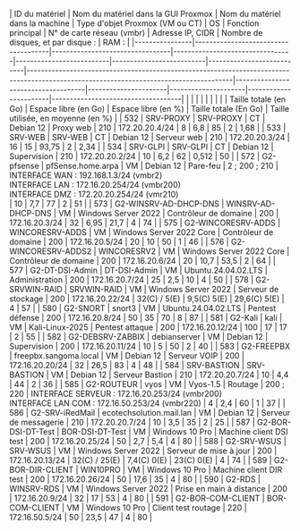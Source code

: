 | ID du matériel | Nom du matériel dans la GUI Proxmox | Nom du matériel dans la machine | Type d'objet Proxmox (VM ou CT) | OS                       | Fonction principal       | N° de carte réseau (vmbr) | Adresse IP, CIDR                                                                                                                      | Nombre de disques, et par disque :                                              | RAM :                                                      |
|----------------|-------------------------------------|---------------------------------|---------------------------------|--------------------------|--------------------------|---------------------------|---------------------------------------------------------------------------------------------------------------------------------------|------------------------------------|----------------------|---------------------|-----------------------|------------------------------------|
|                |                                     |                                 |                                 |                          |                          |                           |                                                                                                                                       | Taille totale (en Go)              | Espace libre (en Go) | Espace libre (en %) | Taille totale (En Go) | Taille utilisée, en moyenne (en %) |
| 532            | SRV-PROXY                           | SRV-PROXY                       | CT                              | Debian 12                | Proxy web                | 210                       | 172.20.20.4/24                                                                                                                        | 8                                  | 6,8                  | 85                  | 2                     | 1,68                               |
| 533            | SRV-WEB                             | SRV-WEB                         | CT                              | Debian 12                | Serveur web              | 210                       | 172.20.20.3/24                                                                                                                        | 16                                 | 15                   | 93,75               | 2                     | 2,34                               |
| 534            | SRV-GLPI                            | SRV-GLPI                        | CT                              | Debian 12                | Supervision              | 210                       | 172.20.20.2/24                                                                                                                        | 10                                 | 6,2                  | 62                  | 0,512                 | 50                                 |
| 572            | G2-pfsense                          | pfSense.home.arpa               | VM                              | Debian 12                | Pare-feu                 | 2 ; 200 ; 210             | INTERFACE WAN : 192.168.1.3/24 (vmbr2)<br>INTERFACE LAN : 172.16.20.254/24 (vmbr200)<br>INTERFACE DMZ : 172.20.20.254/24 (vmr210)<br> | 10                                 | 7,7                  | 77                  | 2                     | 51                                 |
| 573            | G2-WINSRV-AD-DHCP-DNS               | WINSRV-AD-DHCP-DNS              | VM                              | Windows Server 2022      | Contrôleur de domaine    | 200                       | 172.16.20.3/24                                                                                                                        | 32                                 | 6,95                 | 21,7                | 4                     | 74                                 |
| 575            | G2-WINCORESRV-ADDS                  | WINCORESRV-ADDS                 | VM                              | Windows Server 2022 Core | Contrôleur de domaine    | 200                       | 172.16.20.5/24                                                                                                                        | 20                                 | 10                   | 50                  | 1                     | 46                                 |
| 576            | G2-WINCORESRV-ADDS2                 | WINCORESRV2                     | VM                              | Windows Server 2022 Core | Contrôleur de domaine    | 200                       | 172.16.20.6/24                                                                                                                        | 20                                 | 10,7                 | 53,5                | 2                     | 64                                 |
| 577            | G2-DT-DSI-Admin                     | DT-DSI-Admin                    | VM                              | Ubuntu.24.04.02.LTS      | Administration           | 200                       | 172.16.20.7/24                                                                                                                        | 25                                 | 2,5                  | 10                  | 4                     | 50                                 |
| 578            | G2-SRVWIN-RAID                      | SRVWIN-RAID                     | VM                              | Windows Server 2022      | Serveur de stockage      | 200                       | 172.16.20.22/24                                                                                                                       | 32(C) / 5(E)                       | 9,5(C) 5(E)          | 29,6(C) 5(E)        | 4                     | 57                                 |
| 580            | G2-SNORT                            | snort3                          | VM                              | Ubuntu.24.04.02.LTS      | Pentest défense          | 200                       | 172.16.20.8/24                                                                                                                        | 50                                 | 35                   | 70                  | 8                     | 87                                 |
| 581            | G2-Kali                             | kali                            | VM                              | Kali-Linux-2025          | Pentest attaque          | 200                       | 172.16.20.12/24                                                                                                                       | 100                                | 17                   | 17                  | 2                     | 55                                 |
| 582            | G2-DEBSRV-ZABBIX                    | debianserver                    | VM                              | Debian 12                | Supervision              | 200                       | 172.16.20.11/24                                                                                                                       | 10                                 | 5                    | 50                  | 2                     | 40                                 |
| 583            | G2-FREEPBX                          | freepbx.sangoma.local           | VM                              | Debian 12                | Serveur VOIP             | 200                       | 172.16.20.20/24                                                                                                                       | 32                                 | 26,5                 | 83                  | 4                     | 48                                 |
| 584            | SRV-BASTION                         | SRV-BASTION                     | VM                              | Debian 12                | Serveur Bastion          | 210                       | 172.20.20.7/24                                                                                                                        | 10                                 | 4,4                  | 44                  | 2                     | 36                                 |
| 585            | G2-ROUTEUR                          | vyos                            | VM                              | Vyos-1.5                 | Routage                  | 200 ; 220                 | INTERFACE SERVEUR : 172.16.20.253/24 (vmbr200)<br>INTERFACE LAN COM : 172.16.50.253/24 (vmbr220)                                      | 4                                  | 2,4                  | 60                  | 1                     | 37                                 |
| 586            | G2-SRV-iRedMail                     | ecotechsolution.mail.lan        | VM                              | Debian 12                | Serveur de messagerie    | 210                       | 172.20.20.7/24                                                                                                                        | 10                                 | 3,5                  | 35                  | 2                     | 25                                 |
| 587            | G2-BOR-DSI-DT-Test                  | BOR-DSI-DT-Test                 | VM                              | Windows 10 Pro           | Machine client DSI test  | 200                       | 172.16.20.25/24                                                                                                                       | 50                                 | 2,7                  | 5,4                 | 4                     | 80                                 |
| 588            | G2-SRV-WSUS                         | SRV-WSUS                        | VM                              | Windows Server 2022      | Serveur de mise à jour   | 200                       | 172.16.20.13/24                                                                                                                       | 32(C) / 25(E)                      | 7,4(C) 0(E)          | 23(C) 0(E)          | 4                     | 74                                 |
| 589            | G2-BOR-DIR-CLIENT                   | WIN10PRO                        | VM                              | Windows 10 Pro           | Machine client DIR test  | 200                       | 172.16.20.26/24                                                                                                                       | 50                                 | 17,6                 | 35                  | 4                     | 80                                 |
| 590            | G2-RDS                              | WINSRV-RDS                      | VM                              | Windows Server 2022      | Prise en main à distance | 200                       | 172.16.20.9/24                                                                                                                        | 32                                 | 17                   | 53                  | 4                     | 80                                 |
| 591            | G2-BOR-COM-CLIENT                   | BOR-COM-CLIENT                  | VM                              | Windows 10 Pro           | Client test routage      | 220                       | 172.16.50.5/24                                                                                                                        | 50                                 | 23,5                 | 47                  | 4                     | 80                                 |
